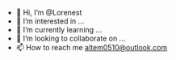 - 👋 Hi, I’m @Lorenest
- 👀 I’m interested in ...
- 🌱 I’m currently learning ...
- 💞️ I’m looking to collaborate on ...
- 📫 How to reach me altem0510@outlook.com

<!---
Lorenest/Lorenest is a ✨ special ✨ repository because its `README.md` (this file) appears on your GitHub profile.
You can click the Preview link to take a look at your changes.
--->
